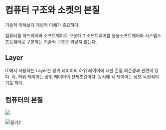 # 컴퓨터 구조와 소켓의 본질

기술적 이해보다 개념적 이해가 중요하다.

컴퓨터를 하드웨어와 소프트웨어로 구분하고 소프트웨어를 응용소프트웨어와 시스템소프트웨어로 구분하는 기술적 구분은 와닿지 않는다.

## Layer

IT에서 사용하는 Layer는 상위 레이어의 하위 레이어에 대한 존립 의존성과 관련이 있다. 즉, 하위 레이어는 상위 레이어의 전제조건이다. 동시에 각 레이어는 상호 독립적이기도 하다.

## 컴퓨터의 본질

<img src="https://github.com/khw1031/Assets/blob/master/choihosung_lecture/computer_write01.JPG?raw=true">

![필기2](https://github.com/khw1031/Assets/blob/master/choihosung_lecture/computer_write02.JPG?raw=true)
